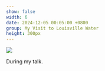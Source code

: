 ```yaml
---
show: false
width: 6
date: 2024-12-05 00:05:00 +0800
group: My Visit to Louisville Water
height: 300px
---
```

<div>
  <img class="lazy w-100 rounded-top" src="{{ '/assets/images/LWC_Pics/LWCVisit1.jpg' | relative_url }}">
  <div class="card-body">
    <p class="card-text">
      During my talk.
    </p>
  </div>
</div>
